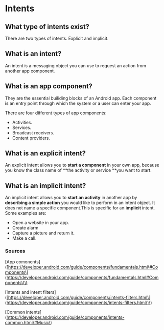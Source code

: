 # Intents

## What type of intents exist?

There are two types of intents. Explicit and implicit.

## What is an intent?

An intent is a messaging object you can use to request an action from another app component.

## What is an app component?

They are the essential builiding blocks of an Android app. Each component is an entry point through which the system or a user can enter your app.

There are four different types of app components:

* Activities.
* Services.
* Broadcast receivers.
* Content providers.

## What is an explicit intent?

An explicit intent allows you to **start a component** in your own app, because you know the class name of **the activity or service **you want to start.

## What is an implicit intent?

An implicit intent allows you to **start an activity** in another app by **describing a simple action** you would like to perform in an intent object. It does not name a specific component.This is specific for an **implicit** intent. Some examples are:

* Open a website in your app.
* Create alarm
* Capture a picture and return it.
* Make a call. 

### Sources

\[App comonents\]\([https://developer.android.com/guide/components/fundamentals.html\#Components\](https://developer.android.com/guide/components/fundamentals.html#Components\)\)

\[Intents and intent filters\]\([https://developer.android.com/guide/components/intents-filters.html\](https://developer.android.com/guide/components/intents-filters.html\)\)

\[Common intents\]\(https://developer.android.com/guide/components/intents-common.html\#Music\)

